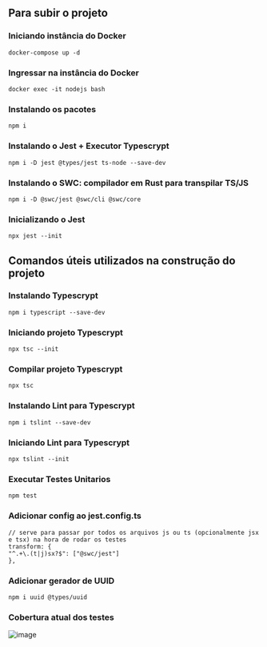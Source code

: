 ## Para subir o projeto

### Iniciando instância do Docker
```
docker-compose up -d
```

### Ingressar na instância do Docker
```
docker exec -it nodejs bash
```

### Instalando os pacotes
```
npm i
```

### Instalando o Jest + Executor Typescrypt
```
npm i -D jest @types/jest ts-node --save-dev
```

### Instalando o SWC: compilador em Rust para transpilar TS/JS
```
npm i -D @swc/jest @swc/cli @swc/core
```

### Inicializando o Jest
```
npx jest --init
```

## Comandos úteis utilizados na construção do projeto

### Instalando Typescrypt
```
npm i typescript --save-dev
```

### Iniciando projeto Typescrypt
```
npx tsc --init
```

### Compilar projeto Typescrypt
```
npx tsc
```

### Instalando Lint para Typescrypt
```
npm i tslint --save-dev
```

### Iniciando Lint para Typescrypt
```
npx tslint --init
```

### Executar Testes Unitarios
```
npm test
```
### Adicionar config ao jest.config.ts
```
// serve para passar por todos os arquivos js ou ts (opcionalmente jsx e tsx) na hora de rodar os testes
transform: {
"^.+\.(t|j)sx?$": ["@swc/jest"]
},
```
### Adicionar gerador de UUID
```
npm i uuid @types/uuid
```

### Cobertura atual dos testes
![image](https://user-images.githubusercontent.com/52874054/187035903-b6c8a6db-57f5-4344-8f84-8ff157585587.png)

